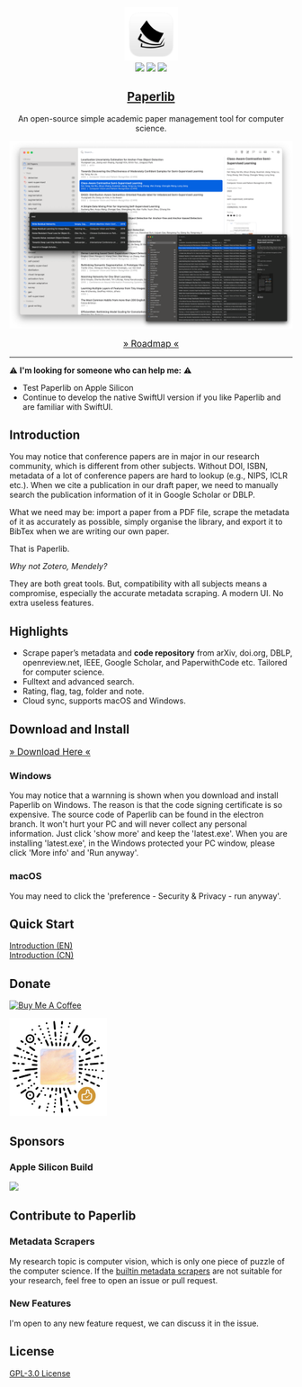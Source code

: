 <div align="center">
<img src="./assets/icon.png" height="95" />
<br />
<img src="https://img.shields.io/badge/dynamic/json?label=Release&query=version&url=https://raw.githubusercontent.com/GeoffreyChen777/paperlib/electron/package.json" />
<img src="https://img.shields.io/github/license/GeoffreyChen777/paperlib" />
<img src="https://img.shields.io/github/stars/GeoffreyChen777/paperlib" />
<h2><a href="https://paperlib.app/" > Paperlib </a></h2>
An open-source simple academic paper management tool for computer science.
</div>



![](./assets/ui.png)

<div align="center">

<a href="https://github.com/users/GeoffreyChen777/projects/1/views/1" style="font-size: 16px"> » Roadmap « </a>

</div>

---


⚠️ **I'm looking for someone who can help me:** ⚠️
- Test Paperlib on Apple Silicon
- Continue to develop the native SwiftUI version if you like Paperlib and are familiar with SwiftUI.

## Introduction

You may notice that conference papers are in major in our research community, which is different from other subjects. Without DOI, ISBN, metadata of a lot of conference papers are hard to lookup (e.g., NIPS, ICLR etc.). When we cite a publication in our draft paper, we need to manually search the publication information of it in Google Scholar or DBLP.

What we need may be: import a paper from a PDF file, scrape the metadata of it as accurately as possible, simply organise the library, and export it to BibTex when we are writing our own paper.

That is Paperlib.

*Why not Zotero, Mendely?*

They are both great tools. But, compatibility with all subjects means a compromise, especially the accurate metadata scraping. A modern UI. No extra useless features.

## Highlights

-   Scrape paper’s metadata and **code repository** from arXiv, doi.org, DBLP, openreview.net, IEEE, Google Scholar, and PaperwithCode etc. Tailored for computer science.
-   Fulltext and advanced search.
-   Rating, flag, tag, folder and note.
-   Cloud sync, supports macOS and Windows.

## Download and Install

<a href="https://paperlib.app/en/download/" style="font-size: 16px"> » Download Here « </a>

### Windows

You may notice that a warnning is shown when you download and install Paperlib on Windows. The reason is that the code signing certificate is so expensive. The source code of Paperlib can be found in the electron branch. It won't hurt your PC and will never collect any personal information. Just click 'show more' and keep the 'latest.exe'. When you are installing 'latest.exe', in the Windows protected your PC window, please click 'More info' and 'Run anyway'.

### macOS

You may need to click the 'preference - Security & Privacy - run anyway'.

## Quick Start

[Introduction (EN)](https://paperlib.app/en/blog/intro/)  
[Introduction (CN)](https://paperlib.app/cn/blog/intro/)

## Donate

<a href="https://www.buymeacoffee.com/geoffreychen777" target="_blank"><img src="https://cdn.buymeacoffee.com/buttons/default-orange.png" alt="Buy Me A Coffee" height="41" width="174"></a>

<a href="https://www.buymeacoffee.com/geoffreychen777" target="_blank"><img src="./assets/wechat.png" alt="Buy Me A Coffee" height="174" width="174"></a>

## Sponsors

### Apple Silicon Build
<img src="https://user-images.githubusercontent.com/14183213/179353324-42ee9831-68a8-4816-97f5-cc7be7189ce8.png" style="width: 160px"/>


## Contribute to Paperlib

### Metadata Scrapers
My research topic is computer vision, which is only one piece of puzzle of the computer science. If the [builtin metadata scrapers](https://github.com/GeoffreyChen777/paperlib/tree/electron/packages/preload/repositories/scraper-repository/scrapers) are not suitable for your research, feel free to open an issue or pull request.

### New Features

I'm open to any new feature request, we can discuss it in the issue.

## License

[GPL-3.0 License](./LICENSE)
